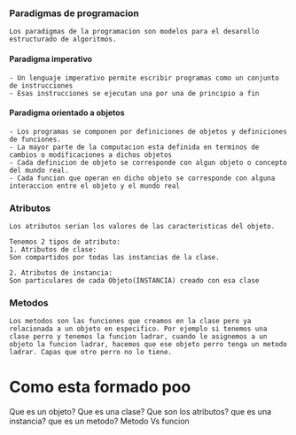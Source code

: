 ### Paradigmas de programacion
```
Los paradigmas de la programacion son modelos para el desarollo estructurado de algoritmos.
```

#### Paradigma imperativo
```
- Un lenguaje imperativo permite escribir programas como un conjunto de instrucciones
- Esas instrucciones se ejecutan una por una de principio a fin
```

#### Paradigma orientado a objetos
```
- Los programas se componen por definiciones de objetos y definiciones de funciones.
- La mayor parte de la computacion esta definida en terminos de cambios o modificaciones a dichos objetos
- Cada definicion de objeto se corresponde con algun objeto o concepto del mundo real.
- Cada funcion que operan en dicho objeto se corresponde con alguna interaccion entre el objeto y el mundo real
```

### Atributos
```
Los atributos serian los valores de las caracteristicas del objeto.

Tenemos 2 tipos de atributo:
1. Atributos de clase:
Son compartidos por todas las instancias de la clase.

2. Atributos de instancia:
Son particulares de cada Objeto(INSTANCIA) creado con esa clase
```

### Metodos
```
Los metodos son las funciones que creamos en la clase pero ya relacionada a un objeto en especifico. Por ejemplo si tenemos una clase perro y tenemos la funcion ladrar, cuando le asignemos a un objeto la funcion ladrar, hacemos que ese objeto perro tenga un metodo ladrar. Capas que otro perro no lo tiene.
```



# Como esta formado poo
Que es un objeto?
Que es una clase?
Que son los atributos?
que es una instancia?
que es un metodo?
Metodo Vs funcion